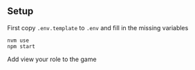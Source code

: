 ## Setup

First copy `.env.template` to `.env` and fill in the missing variables

```
nvm use
npm start
```

Add view your role to the game
